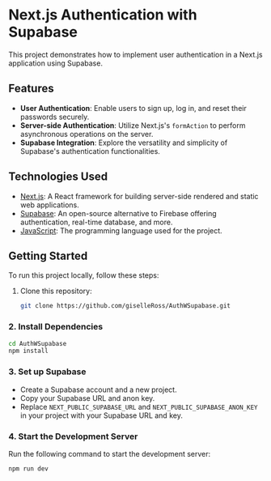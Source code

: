 # Next.js Authentication with Supabase

This project demonstrates how to implement user authentication in a Next.js application using Supabase.

## Features

- **User Authentication**: Enable users to sign up, log in, and reset their passwords securely.
- **Server-side Authentication**: Utilize Next.js's `formAction` to perform asynchronous operations on the server.
- **Supabase Integration**: Explore the versatility and simplicity of Supabase's authentication functionalities.

## Technologies Used

- [Next.js](https://nextjs.org/): A React framework for building server-side rendered and static web applications.
- [Supabase](https://supabase.io/): An open-source alternative to Firebase offering authentication, real-time database, and more.
- [JavaScript](https://www.javascript.com/): The programming language used for the project.

## Getting Started

To run this project locally, follow these steps:

1. Clone this repository:

   ```bash
   git clone https://github.com/giselleRoss/AuthWSupabase.git

### 2. Install Dependencies

```bash
cd AuthWSupabase
npm install
```

### 3. Set up Supabase

- Create a Supabase account and a new project.
- Copy your Supabase URL and anon key.
- Replace `NEXT_PUBLIC_SUPABASE_URL` and `NEXT_PUBLIC_SUPABASE_ANON_KEY` in your project with your Supabase URL and key.

### 4. Start the Development Server

Run the following command to start the development server:

```bash
npm run dev
```

